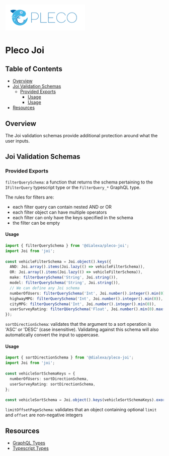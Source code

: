 # ![Pleco logo](/assets/logo.svg)

# Pleco Joi

## Table of Contents
- [Overview](#overview)
- [Joi Validation Schemas](#joi-validation-schemas)
  * [Provided Exports](#provided-exports)
    + [Usage](#usage)
    + [Usage](#usage-1)
- [Resources](#resources)

## Overview
The Joi validation schemas provide additional protection around what the user inputs.

## Joi Validation Schemas
### Provided Exports
`filterQuerySchema`: a function that returns the schema pertaining to the `IFilterQuery` typescript type or the `FilterQuery_*` GraphQL type.

The rules for filters are:
- each filter query can contain nested AND or OR
- each filter object can have multiple operators
- each filter can only have the keys specified in the schema
- the filter can be empty

#### Usage
```ts
import { filterQuerySchema } from '@dialexa/pleco-joi';
import Joi from 'joi';

const vehicleFilterSchema = Joi.object().keys({
  AND: Joi.array().items(Joi.lazy(() => vehicleFilterSchema)),
  OR: Joi.array().items(Joi.lazy(() => vehicleFilterSchema)),
  make: filterQuerySchema('String', Joi.string()),
  model: filterQuerySchema('String', Joi.string()),
  // We can define any Joi schema
  numberOfUsers: filterQuerySchema('Int', Joi.number().integer().min(0)),
  highwayMPG: filterQuerySchema('Int', Joi.number().integer().min(0)),
  cityMPG: filterQuerySchema('Int', Joi.number().integer().min(0)),
  userSurveyRating: filterQUerySchema('Float', Joi.number().min(0).max(100)),
});
```

`sortDirectionSchema`: validates that the argument to a sort operation is 'ASC' or 'DESC' (case insensitive).
Validating against this schema will also automatically convert the input to uppercase.

#### Usage
```ts
import { sortDirectionSchema } from '@dialexa/pleco-joi';
import Joi from 'joi';

const vehicleSortSchemaKeys = {
  numberOfUsers: sortDirectionSchema,
  userSurveyRating: sortDirectionSchema,
};

const vehicleSortSchema = Joi.object().keys(vehicleSortSchemaKeys).oxor(Object.keys(vehicleSortSchemaKeys));
```

`limitOffsetPageSchema`: validates that an object containing optional `limit` and `offset` are non-negative integers

## Resources
- [GraphQL Types](https://github.com/dialexa/pleco/tree/master/packages/pleco-graphql)
- [Typescript Types](https://github.com/dialexa/pleco/tree/master/packages/pleco)
